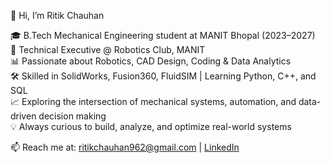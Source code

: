 👋 Hi, I’m Ritik Chauhan

🎓 B.Tech Mechanical Engineering student at MANIT Bhopal (2023–2027)  
🤖 Technical Executive @ Robotics Club, MANIT  
📊 Passionate about Robotics, CAD Design, Coding & Data Analytics  
🛠️ Skilled in SolidWorks, Fusion360, FluidSIM | Learning Python, C++, and SQL  
📈 Exploring the intersection of mechanical systems, automation, and data-driven decision making  
💡 Always curious to build, analyze, and optimize real-world systems

📫 Reach me at: ritikchauhan962@gmail.com | [LinkedIn](https://www.linkedin.com/in/ritik-chauhan-a933792ab)
